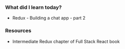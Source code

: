 ### What did I learn today?

- Redux - Building a chat app - part 2

### Resources

- Intermediate Redux chapter of Full Stack React book
